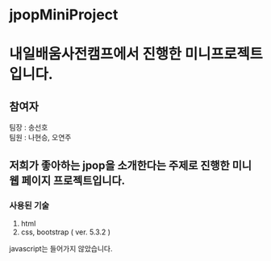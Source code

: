 # jpopMiniProject

# 내일배움사전캠프에서 진행한 미니프로젝트입니다.

## 참여자

팀장 : 송선호 <br/>
팀원 : 나현승, 오연주

## 저희가 좋아하는 jpop을 소개한다는 주제로 진행한 미니 웹 페이지 프로젝트입니다.

### 사용된 기술

1. html
2. css, bootstrap ( ver. 5.3.2 )

javascript는 들어가지 않았습니다.

